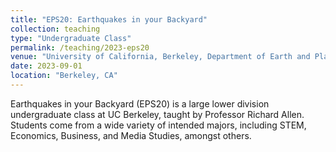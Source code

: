 ```yaml
---
title: "EPS20: Earthquakes in your Backyard"
collection: teaching
type: "Undergraduate Class"
permalink: /teaching/2023-eps20
venue: "University of California, Berkeley, Department of Earth and Planetary Science"
date: 2023-09-01
location: "Berkeley, CA"
---
```


Earthquakes in your Backyard (EPS20) is a large lower division undergraduate class at UC Berkeley, taught by Professor Richard Allen. Students come from a wide variety of intended majors, including STEM, Economics, Business, and Media Studies, amongst others.
